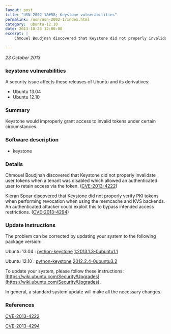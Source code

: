 ```yaml
---
layout: post
title: "USN-2002-1&#58; Keystone vulnerabilities"
permalink: /usn/usn-2002-1/index.html
category:  ubuntu-12.10
date: 2013-10-23 12:00:00
excerpt: |
    Chmouel Boudjnah discovered that Keystone did not properly invalidate user tokens when a tenant was disabled which allowed an authenticated user to retain access via the token. ([CVE-2013-4222](http://people.ubuntu.com/~ubuntu-security/cve/CVE-2013-4222))
    
--- 
```

 
 

*23 October 2013*

### keystone vulnerabilities

A security issue affects these releases of Ubuntu and its derivatives:

* Ubuntu 13.04
* Ubuntu 12.10

### Summary

Keystone would improperly grant access to invalid tokens under certain circumstances.

### Software description

* keystone 

### Details

Chmouel Boudjnah discovered that Keystone did not properly invalidate user tokens when a tenant was disabled which allowed an authenticated user to retain access via the token. ([CVE-2013-4222](http://people.ubuntu.com/~ubuntu-security/cve/CVE-2013-4222))

Kieran Spear discovered that Keystone did not properly verify PKI tokens when performing revocation when using the memcache and KVS backends. An authenticated attacker could exploit this to bypass intended access restrictions. ([CVE-2013-4294](http://people.ubuntu.com/~ubuntu-security/cve/CVE-2013-4294)) 

### Update instructions

The problem can be corrected by updating your system to the following package version:

Ubuntu 13.04
 : [python-keystone](https://launchpad.net/ubuntu/+source/keystone) <span> [1:2013.1.3-0ubuntu1.1](https://launchpad.net/ubuntu/+source/keystone/1:2013.1.3-0ubuntu1.1) </span> 

Ubuntu 12.10
 : [python-keystone](https://launchpad.net/ubuntu/+source/keystone) <span> [2012.2.4-0ubuntu3.2](https://launchpad.net/ubuntu/+source/keystone/2012.2.4-0ubuntu3.2) </span> 

To update your system, please follow these instructions: [https://wiki.ubuntu.com/Security/Upgrades](https://wiki.ubuntu.com/Security/Upgrades).

In general, a standard system update will make all the necessary changes. 

### References

 
 [CVE-2013-4222](http://people.ubuntu.com/~ubuntu-security/cve/CVE-2013-4222), 

 [CVE-2013-4294](http://people.ubuntu.com/~ubuntu-security/cve/CVE-2013-4294)
 

